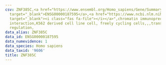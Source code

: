 ```yaml
---
csv: ZNF385C,<a href="https://www.ensembl.org/Homo_sapiens/Gene/Summary?db=core;g=ENSG00000187595"
  target="_blank">ENSG00000187595</a>,<a href="https://www.ncbi.nlm.nih.gov/pubmed/23959860"
  target="_blank"><i class="fas fa-file"></i></a>",chromatin immunoprecipitation assay,direct
  interaction,K562 derived cell line cell, freely cycling cells,,,transcriptional
  regulation,
data_alias: ZNF385C
data_id: ENSG00000187595
data_numevidence: 1
data_species: Homo sapiens
data_taxid: '9606'
title: ZNF385C
---
```

